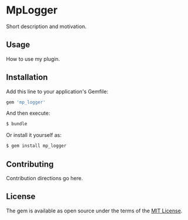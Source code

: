 # MpLogger
Short description and motivation.

## Usage
How to use my plugin.

## Installation
Add this line to your application's Gemfile:

```ruby
gem 'mp_logger'
```

And then execute:
```bash
$ bundle
```

Or install it yourself as:
```bash
$ gem install mp_logger
```

## Contributing
Contribution directions go here.

## License
The gem is available as open source under the terms of the [MIT License](https://opensource.org/licenses/MIT).

